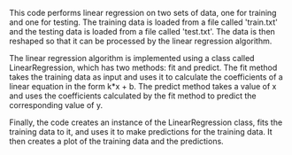 This code performs linear regression on two sets of data, one for training and one for testing. The training data is loaded from a file called 'train.txt' and the testing data is loaded from a file called 'test.txt'. The data is then reshaped so that it can be processed by the linear regression algorithm.

The linear regression algorithm is implemented using a class called LinearRegression, which has two methods: fit and predict. The fit method takes the training data as input and uses it to calculate the coefficients of a linear equation in the form k*x + b. The predict method takes a value of x and uses the coefficients calculated by the fit method to predict the corresponding value of y.

Finally, the code creates an instance of the LinearRegression class, fits the training data to it, and uses it to make predictions for the training data. It then creates a plot of the training data and the predictions.
